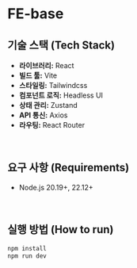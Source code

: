 # FE-base

## 기술 스택 (Tech Stack)

- **라이브러리:** React
- **빌드 툴:** Vite
- **스타일링:** Tailwindcss
- **컴포넌트 로직:** Headless UI
- **상태 관리:** Zustand
- **API 통신:** Axios
- **라우팅:** React Router

<br/>

## 요구 사항 (Requirements)

- Node.js 20.19+, 22.12+

<br/>

## 실행 방법 (How to run)

```bash
npm install
npm run dev
```

